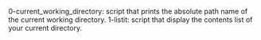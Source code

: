 0-current_working_directory: script that prints the absolute path name of the current working directory.
1-listit: script that display the contents list of your current directory.
